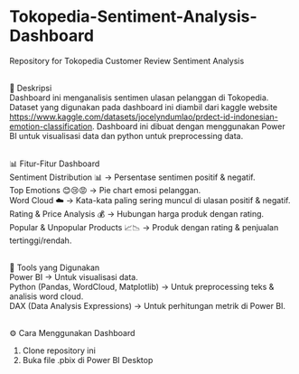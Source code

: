 # Tokopedia-Sentiment-Analysis-Dashboard
Repository for Tokopedia Customer Review Sentiment Analysis <br> <br> 

📌 Deskripsi <br>
Dashboard ini menganalisis sentimen ulasan pelanggan di Tokopedia. Dataset yang digunakan pada dashboard ini diambil dari kaggle website https://www.kaggle.com/datasets/jocelyndumlao/prdect-id-indonesian-emotion-classification. Dashboard ini dibuat dengan menggunakan Power BI untuk visualisasi data dan python untuk preprocessing data. <br> <br> 

📊 Fitur-Fitur Dashboard <br>
Sentiment Distribution 📊 → Persentase sentimen positif & negatif. <br> 
Top Emotions 😊😢😡 → Pie chart emosi pelanggan. <br> 
Word Cloud ☁️ → Kata-kata paling sering muncul di ulasan positif & negatif. <br>
Rating & Price Analysis 💰 → Hubungan harga produk dengan rating. <br>
Popular & Unpopular Products 📈📉 → Produk dengan rating & penjualan tertinggi/rendah. <br><br> 

📌 Tools yang Digunakan <br>
Power BI → Untuk visualisasi data. <br>
Python (Pandas, WordCloud, Matplotlib) → Untuk preprocessing teks & analisis word cloud. <br>
DAX (Data Analysis Expressions) → Untuk perhitungan metrik di Power BI. <br><br> 

⚙️ Cara Menggunakan Dashboard
1. Clone repository ini <br>
2. Buka file .pbix di Power BI Desktop <br>
